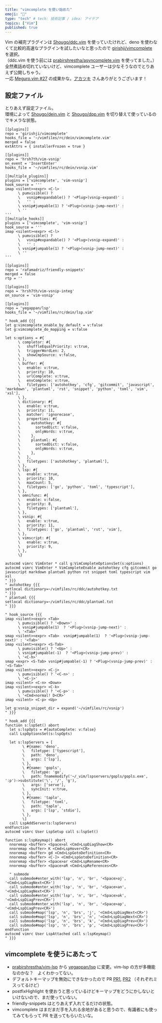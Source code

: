 ```yaml
---
title: "vimcomplete を使い始めた"
emoji: "🦔"
type: "tech" # tech: 技術記事 / idea: アイデア
topics: ["Vim"]
published: true
---
```


Vim の補完プラグインは [Shougo/ddc.vim](https://github.com/Shougo/ddc.vim) を使っていたけれど、deno を使わなくて比較的高速なプラグインを試したいなと思ったので [girishji/vimcomplete](https://github.com/girishji/vimcomplete) を選択。<br>
（ddc.vim を使う前には [prabirshrestha/asyncomplete.vim](https://github.com/prabirshrestha/asyncomplete.vim) を使ってました。）<br>
全然煮詰め切れていないけど、vimcomplete ユーザーは少なそうなのでとりあえず公開しちゃう。<br>
一応 [Meguro.vim #27](https://megurovim.connpass.com/event/338986/) の成果かな。[アカツキ](https://aktsk.jp) さんありがとうございます！

## 設定ファイル
とりあえず設定ファイル。<br>
環境によって [Shougo/dein.vim](https://github.com/Shougo/dein.vim) と [Shougo/dpp.vim](https://github.com/Shougo/dpp.vim) を切り替えて使っているのでキメラな状態。

```toml: vimcomplete.toml
[[plugins]]
repo = 'girishji/vimcomplete'
hooks_file = '~/vimfiles/rc/dein/vimcomplete.vim'
merged = false
extAttrs = { installerFrozen = true }

[[plugins]]
repo = 'hrsh7th/vim-vsnip'
on_event = 'InsertEnter'
hooks_file = '~/vimfiles/rc/dein/vsnip.vim'

[[multiple_plugins]]
plugins = ['vimcomplete', 'vim-vsnip']
hook_source = '''
imap <silent><expr> <C-l>
      \ pumvisible() ?
      \   vsnip#expandable() ? '<Plug>(vsnip-expand)' :
      \   '' :
      \ vsnip#jumpable(1) ? '<Plug>(vsnip-jump-next)' :
      \ ''
'''
[[multiple_hooks]]
plugins = ['vimcomplete', 'vim-vsnip']
hook_source = '''
imap <silent><expr> <C-l>
      \ pumvisible() ?
      \   vsnip#expandable() ? '<Plug>(vsnip-expand)' :
      \   '' :
      \ vsnip#jumpable(1) ? '<Plug>(vsnip-jump-next)' :
      \ ''
'''

[[plugins]]
repo = 'rafamadriz/friendly-snippets'
merged = false
rtp = ''

[[plugins]]
repo = 'hrsh7th/vim-vsnip-integ'
on_source = 'vim-vsnip'

[[plugins]]
repo = 'yegappan/lsp'
hooks_file = '~/vimfiles/rc/dein/lsp.vim'
```

```vim: vimcomplete.vim
" hook_add {{{
let g:vimcomplete_enable_by_default = v:false
let g:vimcomplete_do_mapping = v:false

let s:options = #{
      \ completor: #{
      \   shuffleEqualPriority: v:true,
      \   triggerWordLen: 2,
      \   showCmpSource: v:false,
      \ },
      \ buffer: #{
      \   enable: v:true,
      \   priority: 10,
      \   urlComplete: v:true,
      \   envComplete: v:true,
      \   filetypes: ['autohotkey', 'cfg', 'gitcommit', 'javascript', 'markdown', 'plantuml', 'rst', 'snippet', 'python', 'toml', 'vim', 'xsl'],
      \ },
      \ dictionary: #{
      \   enable: v:true,
      \   priority: 11,
      \   matcher: 'ignorecase',
      \   properties: #{
      \     autohotkey: #{
      \       sortedDict: v:false,
      \       onlyWords: v:true,
      \     },
      \     plantuml: #{
      \       sortedDict: v:false,
      \       onlyWords: v:true,
      \     },
      \   },
      \   filetypes: ['autohotkey', 'plantuml'],
      \ },
      \ lsp: #{
      \   enable: v:true,
      \   priority: 10,
      \   maxCount: 5,
      \   filetypes: ['go', 'python', 'toml', 'typescript'],
      \ },
      \ omnifunc: #{
      \   enable: v:false,
      \   priority: 8,
      \   filetypes: ['plantuml'],
      \ },
      \ vsnip: #{
      \   enable: v:true,
      \   priority: 11,
      \   filetypes: ['go', 'plantuml', 'rst', 'vim'],
      \ },
      \ vimscript: #{
      \   enable: v:true,
      \   priority: 9,
      \ },
      \}

autocmd vimrc VimEnter * call g:VimCompleteOptionsSet(s:options)
autocmd vimrc VimEnter * VimCompleteEnable autohotkey cfg gitcommit go javascript markdown plantuml python rst snippet toml typescript vim xsl
" }}}
" autohotkey {{{
setlocal dictionary=~/vimfiles/rc/ddc/autohotkey.txt
" }}}
" plantuml {{{
setlocal dictionary=~/vimfiles/rc/ddc/plantuml.txt
" }}}
```

```vim: vsnip.vim
" hook_source {{{
imap <silent><expr> <Tab>
      \ pumvisible() ? '<Down>' :
      \ vsnip#jumpable(1)  ? '<Plug>(vsnip-jump-next)' :
      \ '<Tab>'
smap <silent><expr> <Tab>  vsnip#jumpable(1)  ? '<Plug>(vsnip-jump-next)' : '<Tab>'
imap <silent><expr> <S-Tab>
      \ pumvisible() ? '<Up>' :
      \ vsnip#jumpable(-1)  ? '<Plug>(vsnip-jump-prev)' :
      \ '<C-h>'
smap <expr> <S-Tab> vsnip#jumpable(-1) ? '<Plug>(vsnip-jump-prev)' : '<S-Tab>'
imap <silent><expr> <C-j>
      \ pumvisible() ? '<C-n>' :
      \ '<C-j>'
imap <silent> <C-n> <Down>
imap <silent><expr> <C-k>
      \ pumvisible() ? '<C-p>' :
      \ '<Cmd>normal! D<CR>'
imap <silent> <C-p> <Up>

let g:vsnip_snippet_dir = expand('~/vimfiles/rc/vsnip')
" }}}
```

```vim: lsp.vim
" hook_add {{{
function s:lspSet() abort
  let s:lspOpts = #{autoComplete: v:false}
  call LspOptionsSet(s:lspOpts)

  let s:lspServers = [
        \ #{name: 'deno',
        \   filetype: ['typescript'],
        \   path: 'deno',
        \   args: ['lsp'],
        \ },
        \ #{name: 'gopls',
        \   filetype: 'go',
        \   path: fnamemodify('~/_vim/lspservers/gopls/gopls.exe', ':p')->substitute('\', '/', 'g'),
        \   args: ['serve'],
        \   syncInit: v:true,
        \ },
        \ #{name: 'taplo',
        \   filetype: 'toml',
        \   path: 'taplo',
        \   args: ['lsp', 'stdio'],
        \ },
        \]
  call LspAddServer(s:lspServers)
endfunction
autocmd vimrc User LspSetup call s:lspSet()

function s:lspKeymap() abort
  nnoremap <buffer> <Space>al <Cmd>LspDiagShow<CR>
  nnoremap <buffer> K <Cmd>LspHover<CR>
  nnoremap <buffer> gd <Cmd>LspGotoDefinition<CR>
  nnoremap <buffer> <C-]> <Cmd>LspGotoDefinition<CR>
  nnoremap <buffer> <Space>ar <Cmd>LspRename<CR>
  nnoremap <buffer> <Space>aR <Cmd>LspReferences<CR>

  " submode
  call submode#enter_with('lsp', 'n', 'br', '<Space>aj', '<Cmd>LspDiagNext<CR>')
  call submode#enter_with('lsp', 'n', 'br', '<Space>an', '<Cmd>LspDiagNext<CR>')
  call submode#enter_with('lsp', 'n', 'br', '<Space>ak', '<Cmd>LspDiagPrev<CR>')
  call submode#enter_with('lsp', 'n', 'br', '<Space>ap', '<Cmd>LspDiagPrev<CR>')
  call submode#map('lsp', 'n', 'brs', 'j', '<Cmd>LspDiagNext<CR>')
  call submode#map('lsp', 'n', 'brs', 'n', '<Cmd>LspDiagNext<CR>')
  call submode#map('lsp', 'n', 'brs', 'k', '<Cmd>LspDiagPrev<CR>')
  call submode#map('lsp', 'n', 'brs', 'p', '<Cmd>LspDiagPrev<CR>')
endfunction
autocmd vimrc User LspAttached call s:lspKeymap()
" }}}
```

## vimcomplete を使うにあたって

* [prabirshrestha/vim-lsp](https://github.com/prabirshrestha/vim-lsp) から [yegappan/lsp](https://github.com/yegappan/lsp) に変更。vim-lsp の方が多機能なのかな？　よくわかってない。
* デフォルトキーマップを無効にできなかったので PR [PR1](https://github.com/girishji/vimcomplete/pull/87), [PR2](https://github.com/girishji/vimcomplete/pull/88) （それぞれミスってるけど）
* postfixHighlight を使おうと思っているけどキーマップをどうにかしないといけないので、まだ使っていない。
* friendly-snippets はとりあえず入れてるだけの状態。
* vimcomplete はまだまだ手を入れる余地があると思うので、有識者にも使ってみてもらって PR を送ってもらいたいな。
